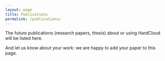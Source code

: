 ```yaml
---
layout: page
title: Publications
permalink: /publications/
---
```


The future publications (research papers, thesis) about or using HardCloud will be listed here.

And let us know about your work: we are happy to add your paper to this page.
